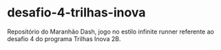 # desafio-4-trilhas-inova
Repositório do Maranhão Dash, jogo no estilo infinite runner referente ao desafio 4 do programa Trilhas Inova 2B. 
